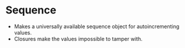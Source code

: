 # Sequence

- Makes a universally available sequence object for autoincrementing values.
- Closures make the values impossible to tamper with.
